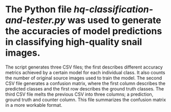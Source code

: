 # The Python file _hq-classification-and-tester.py_ was used to generate the accuracies of model predictions in classifying high-quality snail images. 

The script generates three CSV files; the first describes different accuracy metrics achieved by a certain model for each individual class. It also counts the number of original source images used to train the model. The second CSV file generates a confusion matrix, where the first column describes the predicted classes and the first row describes the ground truth classes. The third CSV file melts the previous CSV into three columns; a prediction, ground truth and counter column. This file summarizes the confusion matrix in a more workable format.

